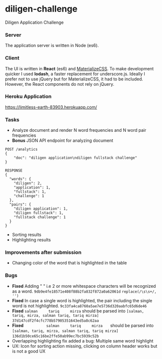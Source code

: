 # diligen-challenge
Diligen Application Challenge

### Server
The application server is written in Node (es6).

### Client
The UI is written in **React** (es6) and [MaterializeCSS](http://materializecss.com/). To make development quicker I used **lodash**, a faster replacement for underscore.js. Ideally I prefer not to use jQuery but for MaterializeCSS, it had to be included. However, the React components do not rely on jQuery.

### Heroku Application
https://limitless-earth-83903.herokuapp.com/

### Tasks
- Analyze document and render N word frequencies and N word pair frequencies
- **Bonus** JSON API endpoint for analyzing document
```
POST /analytics
{
    "doc": "diligen application\ndiligen fullstack challenge"
}

RESPONSE
{
  "words": {
    "diligen": 2,
    "application": 1,
    "fullstack": 1,
    "challenge": 1
  },
  "pairs": {
    "diligen application": 1,
    "diligen fullstack": 1,
    "fullstack challenge": 1
  }
}

```
- Sorting results
- Highlighting results

### Improvements after submission
- Changing color of the word that is highlighted in the table

### Bugs
- **Fixed** Adding "  " i.e 2 or more whitespace characters will be recognized as a word. `9db9e4fe18571e408f88b2fa832f872a0a62061d` `replace(/\s\s+/, '')`
- **Fixed** In case a single word is highlighted, the pair including the single word is not highlighted. `9c33fa4ca8760a5ae7e5736d320aabfc65d6de46`
- **Fixed** `salman     tariq     mirza` should be parsed into `[salman, tariq, mirza, salman tariq, tariq mirza]` `37d147cdf2f4cfc778b57905351643ed5a8c62aa`
- **Fixed** `           salman     tariq     mirza    ` should be parsed into `[salman, tariq, mirza, salman tariq, tariq mirza]` `136d1b50ce65c16be2ffe50ab99ec7bc5939c52b`
- Overlapping highlighting fix added a bug: Multiple same word highlight
- UX: Icon for sorting action missing, clicking on column header works but is not a good UX
